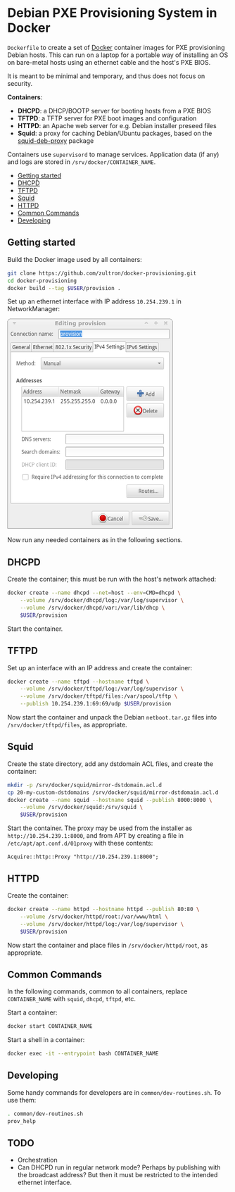 # Debian PXE Provisioning System in Docker

`Dockerfile` to create a set of [Docker][docker] container images for
PXE provisioning Debian hosts.  This can run on a laptop for a
portable way of installing an OS on bare-metal hosts using an ethernet
cable and the host's PXE BIOS.

It is meant to be minimal and temporary, and thus does not focus on
security.

**Containers**:

- **DHCPD**:  a DHCP/BOOTP server for booting hosts from a PXE BIOS
- **TFTPD**:  a TFTP server for PXE boot images and configuration
- **HTTPD**:  an Apache web server for e.g. Debian installer preseed
  files
- **Squid**:  a proxy for caching Debian/Ubuntu packages, based on the
  [squid-deb-proxy][sdb] package

Containers use `supervisord` to manage services.  Application data (if
any) and logs are stored in `/srv/docker/CONTAINER_NAME`.

[docker]: https://www.docker.com/
[sdb]: https://packages.debian.org/buster/squid-deb-proxy

- [Getting started](#getting-started)
- [DHCPD](#dhcpd)
- [TFTPD](#tftpd)
- [Squid](#squid)
- [HTTPD](#httpd)
- [Common Commands](#common-commands)
- [Developing](#developing)

## Getting started

Build the Docker image used by all containers:

```bash
git clone https://github.com/zultron/docker-provisioning.git
cd docker-provisioning
docker build --tag $USER/provision .
```

Set up an ethernet interface with IP address `10.254.239.1` in
NetworkManager:

![NetworkManager manual config][nm-img]

Now run any needed containers as in the following sections.

[nm-img]: common/nm-manual-config.png

## DHCPD

Create the container; this must be run with the host's network
attached:

```bash
docker create --name dhcpd --net=host --env=CMD=dhcpd \
	--volume /srv/docker/dhcpd/log:/var/log/supervisor \
	--volume /srv/docker/dhcpd/var:/var/lib/dhcp \
	$USER/provision
```

Start the container.

## TFTPD

Set up an interface with an IP address and create the container:

```bash
docker create --name tftpd --hostname tftpd \
	--volume /srv/docker/tftpd/log:/var/log/supervisor \
	--volume /srv/docker/tftpd/files:/var/spool/tftp \
	--publish 10.254.239.1:69:69/udp $USER/provision
```

Now start the container and unpack the Debian `netboot.tar.gz` files
into `/srv/docker/tftpd/files`, as appropriate.

## Squid

Create the state directory, add any dstdomain ACL files, and create
the container:

```bash
mkdir -p /srv/docker/squid/mirror-dstdomain.acl.d
cp 20-my-custom-dstdomains /srv/docker/squid/mirror-dstdomain.acl.d
docker create --name squid --hostname squid --publish 8000:8000 \
	--volume /srv/docker/squid:/srv/squid \
	$USER/provision
```

Start the container.  The proxy may be used from the installer as
`http://10.254.239.1:8000`, and from APT by creating a file in
`/etc/apt/apt.conf.d/01proxy` with these contents:

```
Acquire::http::Proxy "http://10.254.239.1:8000";
```

## HTTPD

Create the container:

```bash
docker create --name httpd --hostname httpd --publish 80:80 \
	--volume /srv/docker/httpd/root:/var/www/html \
	--volume /srv/docker/httpd/log:/var/log/supervisor \
	$USER/provision
```

Now start the container and place files in `/srv/docker/httpd/root`,
as appropriate.

## Common Commands

In the following commands, common to all containers, replace
`CONTAINER_NAME` with `squid`, `dhcpd`, `tftpd`, etc.

Start a container:

```bash
docker start CONTAINER_NAME
```

Start a shell in a container:

```bash
docker exec -it --entrypoint bash CONTAINER_NAME
```

## Developing

Some handy commands for developers are in `common/dev-routines.sh`.
To use them:

```bash
. common/dev-routines.sh
prov_help
```

## TODO

- Orchestration
- Can DHCPD run in regular network mode?  Perhaps by publishing with
  the broadcast address?  But then it must be restricted to the
  intended ethernet interface.

